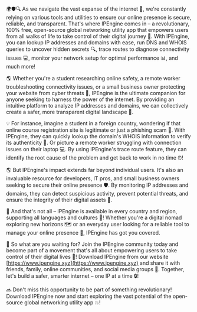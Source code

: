 🌍🛡️🔍 As we navigate the vast expanse of the internet 📡, we're constantly relying on various tools and utilities to ensure our online presence is secure, reliable, and transparent. That's where IPEngine comes in – a revolutionary, 100% free, open-source global networking utility app that empowers users from all walks of life to take control of their digital journey 🚀. With IPEngine, you can lookup IP addresses and domains with ease, run DNS and WHOIS queries to uncover hidden secrets 🔍, trace routes to diagnose connectivity issues 💻, monitor your network setup for optimal performance 📊, and much more!

🌎 Whether you're a student researching online safety, a remote worker troubleshooting connectivity issues, or a small business owner protecting your website from cyber threats 💸, IPEngine is the ultimate companion for anyone seeking to harness the power of the internet. By providing an intuitive platform to analyze IP addresses and domains, we can collectively create a safer, more transparent digital landscape 🌟.

💡 For instance, imagine a student in a foreign country, wondering if that online course registration site is legitimate or just a phishing scam 🚫. With IPEngine, they can quickly lookup the domain's WHOIS information to verify its authenticity 💯. Or picture a remote worker struggling with connection issues on their laptop 💻. By using IPEngine's trace route feature, they can identify the root cause of the problem and get back to work in no time ⏰!

🌎 But IPEngine's impact extends far beyond individual users. It's also an invaluable resource for developers, IT pros, and small business owners seeking to secure their online presence 🛡️. By monitoring IP addresses and domains, they can detect suspicious activity, prevent potential threats, and ensure the integrity of their digital assets 💪.

🌟 And that's not all – IPEngine is available in every country and region, supporting all languages and cultures 🎉! Whether you're a digital nomad exploring new horizons 🗺️ or an everyday user looking for a reliable tool to manage your online presence 👥, IPEngine has got you covered.

💬 So what are you waiting for? Join the IPEngine community today and become part of a movement that's all about empowering users to take control of their digital lives 💪! Download IPEngine from our website [https://www.ipengine.xyz](https://www.ipengine.xyz) and share it with friends, family, online communities, and social media groups 📱. Together, let's build a safer, smarter internet – one IP at a time 🔒!

🔜 Don't miss this opportunity to be part of something revolutionary! Download IPEngine now and start exploring the vast potential of the open-source global networking utility app 💥!